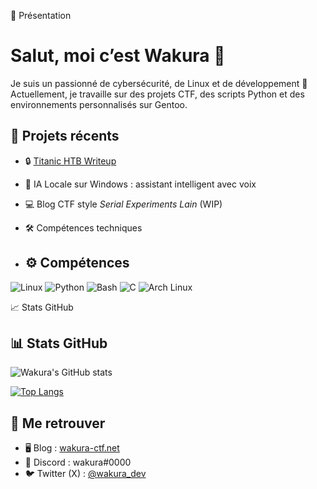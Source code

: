 🧑 Présentation
# Salut, moi c’est Wakura 👋

Je suis un passionné de cybersécurité, de Linux et de développement 🐧  
Actuellement, je travaille sur des projets CTF, des scripts Python et des environnements personnalisés sur Gentoo.

## 🚧 Projets récents

- 🔒 [Titanic HTB Writeup](https://github.com/ton-profil/titanic-writeup)
- 🧠 IA Locale sur Windows : assistant intelligent avec voix
- 💻 Blog CTF style *Serial Experiments Lain* (WIP)

- 🛠️ Compétences techniques

- ## ⚙️ Compétences

![Linux](https://img.shields.io/badge/-Linux-333?style=flat&logo=linux)
![Python](https://img.shields.io/badge/-Python-3776AB?style=flat&logo=python&logoColor=white)
![Bash](https://img.shields.io/badge/-Bash-4EAA25?style=flat&logo=gnubash&logoColor=white)
![C](https://img.shields.io/badge/-C-00599C?style=flat&logo=c&logoColor=white)
![Arch Linux](https://img.shields.io/badge/-Arch_Linux-1793D1?style=flat&logo=archlinux&logoColor=white)

📈 Stats GitHub

## 📊 Stats GitHub

![Wakura's GitHub stats](https://github-readme-stats.vercel.app/api?username=wakura&show_icons=true&theme=tokyonight)

[![Top Langs](https://github-readme-stats.vercel.app/api/top-langs/?username=wakura&layout=compact)](https://github.com/anuraghazra/github-readme-stats)


## 🔗 Me retrouver

- 🖥️ Blog : [wakura-ctf.net](https://wakura-ctf.net)
- 💬 Discord : wakura#0000
- 🐦 Twitter (X) : [@wakura_dev](https://twitter.com/wakura_dev)
